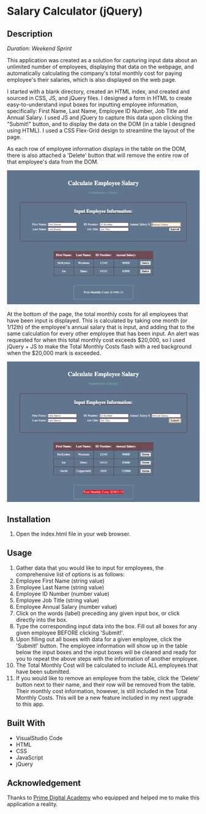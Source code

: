 # Salary Calculator (jQuery)

## Description

_Duration: Weekend Sprint_

This application was created as a solution for capturing input data about an unlimited number of employees, displaying that data on the webpage, and automatically calculating the company's total monthly cost for paying employee's their salaries, which is also displayed on the web page.

I started with a blank directory, created an HTML index, and created and sourced in CSS, JS, and jQuery files. I designed a form in HTML to create easy-to-understand input boxes for inputting employee information, specifically: First Name, Last Name, Employee ID Number, Job Title and Annual Salary. I used JS and jQuery to capture this data upon clicking the "Submit!" button, and to display the data on the DOM (in a table I designed using HTML). I used a CSS Flex-Grid design to streamline the layout of the page.

As each row of employee information displays in the table on the DOM, there is also attached a 'Delete' button that will remove the entire row of that employee's data from the DOM.

![DOM Display](/images/wknd1CalcSalary.jpg)

At the bottom of the page, the total monthly costs for all employees that have been input is displayed. This is calculated by taking one month (or 1/12th) of the employee's annual salary that is input, and adding that to the same calculation for every other employee that has been input. An alert was requested for when this total monthly cost exceeds $20,000, so I used jQuery + JS to make the Total Monthly Costs flash with a red background when the $20,000 mark is exceeded.

![DOM Display](/images/wknd1CalcSalaryRED.jpg)

## Installation

1. Open the index.html file in your web browser.

## Usage

1. Gather data that you would like to input for employees, the comprehensive list of options is as follows:
1. Employee First Name (string value)
1. Employee Last Name (string value)
1. Employee ID Number (number value)
1. Employee Job Title (string value)
1. Employee Annual Salary (number value)
1. Click on the words (label) preceding any given input box, or click directly into the box.
1. Type the corresponding input data into the box. Fill out all boxes for any given employee BEFORE clicking 'Submit!'.
1. Upon filling out all boxes with data for a given employee, click the 'Submit!' button. The employee information will show up in the table below the input boxes and the input boxes will be cleared and ready for you to repeat the above steps with the information of another employee.
1. The Total Monthly Cost will be calculated to include ALL employees that have been submitted.
1. If you would like to remove an employee from the table, click the 'Delete' button next to their name, and their row will be removed from the table. Their monthly cost information, however, is still included in the Total Monthly Costs. This will be a new feature included in my next upgrade to this app.

## Built With

- VisualStudio Code
- HTML
- CSS
- JavaScript
- jQuery

## Acknowledgement

Thanks to [Prime Digital Academy](https://www.primeacademy.io/) who equipped and helped me to make this application a reality.

